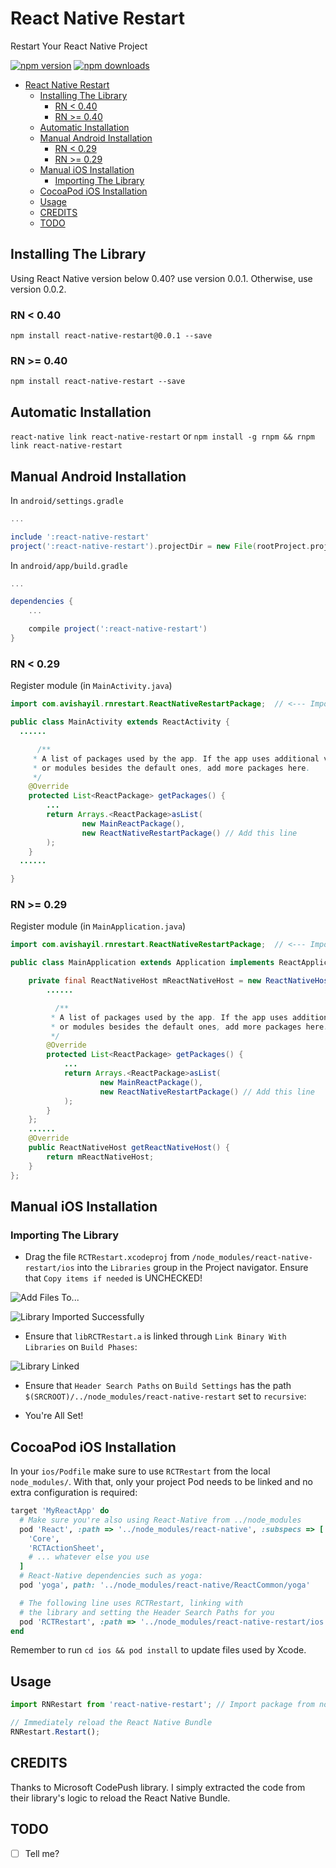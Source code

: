 # React Native Restart

Restart Your React Native Project

[![npm version](https://img.shields.io/npm/v/react-native-restart.svg?style=flat-square)](https://www.npmjs.com/package/react-native-restart)
[![npm downloads](https://img.shields.io/npm/dm/react-native-restart.svg?style=flat-square)](https://www.npmjs.com/package/react-native-restart)

<!-- TOC depthFrom:1 depthTo:6 withLinks:1 updateOnSave:1 orderedList:0 -->

- [React Native Restart](#react-native-restart)
	- [Installing The Library](#installing-the-library)
		- [RN < 0.40](#rn-040)
		- [RN >= 0.40](#rn-040)
	- [Automatic Installation](#automatic-installation)
	- [Manual Android Installation](#manual-android-installation)
		- [RN < 0.29](#rn-029)
		- [RN >= 0.29](#rn-029)
	- [Manual iOS Installation](#manual-ios-installation)
		- [Importing The Library](#importing-the-library)
	- [CocoaPod iOS Installation](#cocoapod-ios-installation)
	- [Usage](#usage)
	- [CREDITS](#credits)
	- [TODO](#todo)

<!-- /TOC -->

## Installing The Library

Using React Native version below 0.40? use version 0.0.1. Otherwise, use version 0.0.2.

### RN < 0.40

`npm install react-native-restart@0.0.1 --save`

### RN >= 0.40

`npm install react-native-restart --save`

## Automatic Installation

`react-native link react-native-restart` or `npm install -g rnpm && rnpm link react-native-restart`

## Manual Android Installation

In `android/settings.gradle`
```gradle
...

include ':react-native-restart'
project(':react-native-restart').projectDir = new File(rootProject.projectDir, '../node_modules/react-native-restart/android')
```

In `android/app/build.gradle`

```gradle
...

dependencies {
    ...

    compile project(':react-native-restart')
}
```

### RN < 0.29

Register module (in `MainActivity.java`)

```java
import com.avishayil.rnrestart.ReactNativeRestartPackage;  // <--- Import

public class MainActivity extends ReactActivity {
  ......

      /**
     * A list of packages used by the app. If the app uses additional views
     * or modules besides the default ones, add more packages here.
     */
    @Override
    protected List<ReactPackage> getPackages() {
        ...
        return Arrays.<ReactPackage>asList(
                new MainReactPackage(),
                new ReactNativeRestartPackage() // Add this line
        );
    }
  ......

}
```

### RN >= 0.29

Register module (in `MainApplication.java`)

```java
import com.avishayil.rnrestart.ReactNativeRestartPackage;  // <--- Import

public class MainApplication extends Application implements ReactApplication {

	private final ReactNativeHost mReactNativeHost = new ReactNativeHost(this) {
  		......

	      /**
	     * A list of packages used by the app. If the app uses additional views
	     * or modules besides the default ones, add more packages here.
	     */
	    @Override
	    protected List<ReactPackage> getPackages() {
	        ...
	        return Arrays.<ReactPackage>asList(
	                new MainReactPackage(),
	                new ReactNativeRestartPackage() // Add this line
	        );
	    }
	};
	......
	@Override
	public ReactNativeHost getReactNativeHost() {
    	return mReactNativeHost;
	}
};

```

## Manual iOS Installation

### Importing The Library

 * Drag the file `RCTRestart.xcodeproj` from `/node_modules/react-native-restart/ios` into the `Libraries` group in the Project navigator. Ensure that `Copy items if needed` is UNCHECKED!

  ![Add Files To...](http://i.imgur.com/puxHiIg.png)

  ![Library Imported Successfully](http://i.imgur.com/toZUWg5.png)

 * Ensure that `libRCTRestart.a` is linked through `Link Binary With Libraries` on `Build Phases`:

  ![Library Linked](http://i.imgur.com/Sm1birt.png)

 * Ensure that `Header Search Paths` on `Build Settings` has the path `$(SRCROOT)/../node_modules/react-native-restart` set to `recursive`:

 * You're All Set!

## CocoaPod iOS Installation

In your `ios/Podfile` make sure to use `RCTRestart` from the local
`node_modules/`. With that, only your project Pod needs to be linked and
no extra configuration is required:

```ruby
target 'MyReactApp' do
  # Make sure you're also using React-Native from ../node_modules
  pod 'React', :path => '../node_modules/react-native', :subspecs => [
    'Core',
    'RCTActionSheet',
	# ... whatever else you use
  ]
  # React-Native dependencies such as yoga:
  pod 'yoga', path: '../node_modules/react-native/ReactCommon/yoga'

  # The following line uses RCTRestart, linking with
  # the library and setting the Header Search Paths for you
  pod 'RCTRestart', :path => '../node_modules/react-native-restart/ios'
end
```

Remember to run `cd ios && pod install` to update files used by Xcode.


## Usage

```javascript
import RNRestart from 'react-native-restart'; // Import package from node modules

// Immediately reload the React Native Bundle
RNRestart.Restart();
```

## CREDITS
Thanks to Microsoft CodePush library. I simply extracted the code from their library's logic to reload the React Native Bundle.

## TODO
 * [ ] Tell me?

